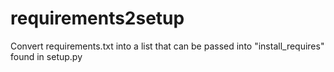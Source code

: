 # requirements2setup
Convert requirements.txt into a list that can be passed into "install_requires" found in setup.py
